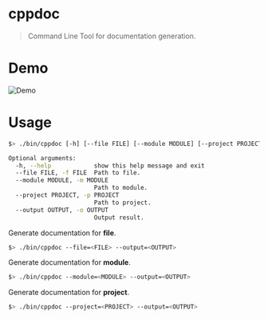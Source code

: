 # cppdoc

> Command Line Tool for documentation generation.

# Demo

![Demo](./resources/demo.gif)

# Usage

```sh
$> ./bin/cppdoc [-h] [--file FILE] [--module MODULE] [--project PROJECT] [--output OUTPUT]

Optional arguments:
  -h, --help            show this help message and exit
  --file FILE, -f FILE  Path to file.
  --module MODULE, -m MODULE
                        Path to module.
  --project PROJECT, -p PROJECT
                        Path to project.
  --output OUTPUT, -o OUTPUT
                        Output result.
```

Generate documentation for **file**.

```sh
$> ./bin/cppdoc --file=<FILE> --output=<OUTPUT>
```

Generate documentation for **module**.

```sh
$> ./bin/cppdoc --module=<MODULE> --output=<OUTPUT>
```

Generate documentation for **project**.

```sh
$> ./bin/cppdoc --project=<PROJECT> --output=<OUTPUT>
```
